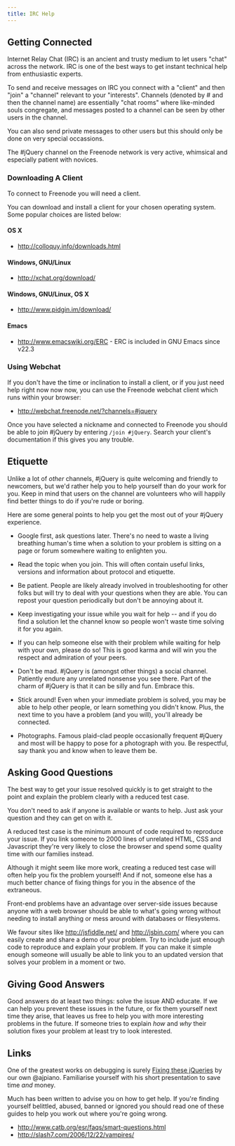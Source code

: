```yaml
---
title: IRC Help
---
```


## Getting Connected

Internet Relay Chat (IRC) is an ancient and trusty medium to let users
"chat" across the network. IRC is one of the best ways to get instant
technical help from enthusiastic experts.

To send and receive messages on IRC you connect with a "client" and
then "join" a "channel" relevant to your "interests". Channels
(denoted by # and then the channel name) are essentially "chat rooms"
where like-minded souls congregate, and messages posted to a channel
can be seen by other users in the channel.

You can also send private messages to other users but this should only
be done on very special occassions.

The #jQuery channel on the Freenode network is very active, whimsical
and especially patient with novices.

### Downloading A Client

To connect to Freenode you will need a client.

You can download and install a client for your chosen operating
system. Some popular choices are listed below:

#### OS X
* http://colloquy.info/downloads.html

#### Windows, GNU/Linux
* http://xchat.org/download/

#### Windows, GNU/Linux, OS X
* http://www.pidgin.im/download/

#### Emacs
* http://www.emacswiki.org/ERC - ERC is included in GNU Emacs since v22.3

### Using Webchat

If you don't have the time or inclination to install a client, or if
you just need help right now now now, you can use the Freenode webchat
client which runs within your browser:

* http://webchat.freenode.net/?channels=#jquery

Once you have selected a nickname and connected to Freenode you should
be able to join #jQuery by entering `/join #jQuery`. Search your
client's documentation if this gives you any trouble.

## Etiquette

Unlike a lot of *other* channels, #jQuery is quite welcoming and
friendly to newcomers, but we'd rather help you to help yourself than
do your work for you. Keep in mind that users on the channel are
volunteers who will happily find better things to do if you're rude or
boring.

Here are some general points to help you get the most out of your #jQuery
experience.

* Google first, ask questions later. There's no need to waste a living
  breathing human's time when a solution to your problem is sitting on
  a page or forum somewhere waiting to enlighten you.

* Read the topic when you join. This will often contain useful links,
  versions and information about protocol and etiquette.

* Be patient. People are likely already involved in troubleshooting
  for other folks but will try to deal with your questions when they
  are able. You can repost your question periodically but don't be
  annoying about it.

* Keep investigating your issue while you wait for help -- and if you
  do find a solution let the channel know so people won't waste time
  solving it for you again.

* If you can help someone else with their problem while waiting for
  help with your own, please do so! This is good karma and will win
  you the respect and admiration of your peers.

* Don't be mad. #jQuery is (amongst other things) a social channel.
  Patiently endure any unrelated nonsense you see there. Part of the
  charm of #jQuery is that it can be silly and fun. Embrace this.

* Stick around! Even when your immediate problem is solved, you may be
  able to help other people, or learn something you didn't know. Plus,
  the next time to you have a problem (and you will), you'll already
  be connected.

* Photographs. Famous plaid-clad people occasionally frequent #jQuery
  and most will be happy to pose for a photograph with you. Be
  respectful, say thank you and know when to leave them be.

## Asking Good Questions

The best way to get your issue resolved quickly is to get straight to
the point and explain the problem clearly with a reduced test case.

You don't need to ask if anyone is available or wants to help. Just
ask your question and they can get on with it.

A reduced test case is the minimum amount of code required to
reproduce your issue. If you link someone to 2000 lines of unrelated
HTML, CSS and Javascript they're very likely to close the browser and
spend some quality time with our families instead.

Although it might seem like more work, creating a reduced test case
will often help you fix the problem yourself! And if not, someone
else has a much better chance of fixing things for you in the absence
of the extraneous.

Front-end problems have an advantage over server-side issues because
anyone with a web browser should be able to what's going wrong without
needing to install anything or mess around with databases or
filesystems.

We favour sites like http://jsfiddle.net/ and http://jsbin.com/ where
you can easily create and share a demo of your problem. Try to include
just enough code to reproduce and explain your problem. If you can
make it simple enough someone will usually be able to link you to an
updated version that solves your problem in a moment or two.

## Giving Good Answers

Good answers do at least two things: solve the issue AND educate. If
we can help you prevent these issues in the future, or fix them
yourself next time they arise, that leaves us free to help you with
more interesting problems in the future. If someone tries to explain
*how* and *why* their solution fixes your problem at least try to look
interested.

## Links

One of the greatest works on debugging is surely [Fixing these
jQueries](http://fixingthesejquery.com/) by our own @ajpiano.
Familiarise yourself with his short presentation to save time *and*
money.

Much has been written to advise you on how to get help. If you're
finding yourself belittled, abused, banned or ignored you should read
one of these guides to help you work out where you're going wrong.

* http://www.catb.org/esr/faqs/smart-questions.html
* http://slash7.com/2006/12/22/vampires/
